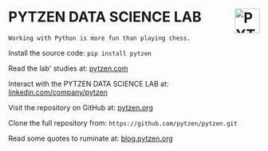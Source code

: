 # <a href="https://www.pytzen.org"><img src="https://www.pytzen.org/img/pytzen-logo.png" alt="PYTZEN" width="50" align="right"></a> PYTZEN DATA SCIENCE LAB
`Working with Python is more fun than playing chess.`

Install the source code: `pip install pytzen`

Read the lab' studies at: [pytzen.com](https://www.pytzen.com)

Interact with the PYTZEN DATA SCIENCE LAB at: [linkedin.com/company/pytzen](https://www.linkedin.com/company/pytzen)

Visit the repository on GitHub at: [pytzen.org](https://www.pytzen.org)

Clone the full repository from: `https://github.com/pytzen/pytzen.git`

Read some quotes to ruminate at: [blog.pytzen.org](https://blog.pytzen.org)